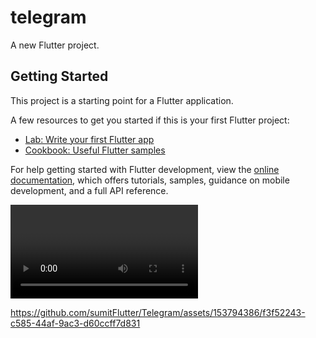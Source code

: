 # telegram

A new Flutter project.

## Getting Started

This project is a starting point for a Flutter application.

A few resources to get you started if this is your first Flutter project:

- [Lab: Write your first Flutter app](https://docs.flutter.dev/get-started/codelab)
- [Cookbook: Useful Flutter samples](https://docs.flutter.dev/cookbook)

For help getting started with Flutter development, view the
[online documentation](https://docs.flutter.dev/), which offers tutorials,
samples, guidance on mobile development, and a full API reference.
<p>
  <video>
  

https://github.com/sumitFlutter/Telegram/assets/153794386/f3f52243-c585-44af-9ac3-d60ccff7d831

    
  </video>
</p>

